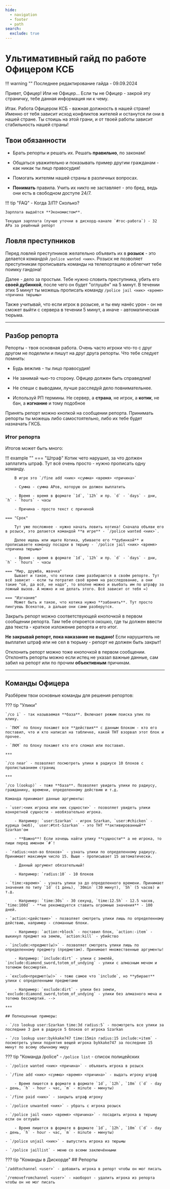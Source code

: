 ```yaml
---
hide:
  - navigation
  - footer
  - path
search:
  exclude: true
---
```


# Ультимативный гайд по работе Офицером КСБ

!!! warning ""
    Последнее редактирование гайда - 09.09.2024

Привет, Офицер! Или не Офицер... Если ты не Офицер - закрой эту страничку, тебе данная информация ни к чему.

Итак. Работа Офицером КСБ - важная должность в нашей стране! Именно от тебя зависит исход конфликтов жителей и останутся ли они в нашей стране. Ты стоишь на этой грани, и от твоей работы зависит стабильность нашей страны!

## Твои обязанности

- Брать репорты и решать их. Решать **правильно**, по законам!

- Общаться уважительно и показывать пример другим гражданам - как никак ты лицо правосудия!

- Помогать жителям нашей страны в различных вопросах.

- **Понимать** правила. Учить их никто не заставляет - это бред, ведь они есть в свободном доступе 24/7.

!!! tip "FAQ"
    - Когда З/П? Сколько?
    
    Зарплата выдаётся **Экономистом**.

    Текущая зарплата (лучше уточни в дискорд-канале `#гос-работа`) - 32 АРа за решённый репорт

## Ловля преступников

Перед ловлей преступников желательно объявить их в **розыск** - это делается командой `/police wanted <ник>`. Розыск не позволяет преступникам прописывать команды на телепортацию и облегчит тебе поимку гандона!

Далее - дело за простым. Тебе нужно словить преступника, убить его **своей дубинкой**, после чего он будет "оглушён" на 5 минут. В течении этих 5 минут ты можешь прописать команду `/police jail <ник> <время> <причина тюрьмы>`

Также учитывай, что если игрок в розыске, и ты ему нанёс урон - он не сможет выйти с сервера в течении 5 минут, а иначе - автоматическая тюрьма.

***

## Разбор репорта

Репорты - твоя основная работа. Очень часто игроки что-то с друг другом не поделили и пишут на друг друга репорты. Что тебе следует помнить:

- Будь вежлив - ты лицо правосудия!

- Не занимай чью-то сторону. Офицер должен быть справедлив!

- Не спеши с выводами, лучше расследуй дело повнимательнее.

- Используй РП термины. Не сервер, а **страна**, не игрок, а **котик**, не бан, а **изгнание** и тому подобное

Принять репорт можно кнопкой на сообщении репорта. Принимать репорты ты можешь либо самостоятельно, либо их тебе будет назначать ГКСБ.

### Итог репорта

Итогов может быть много:

!!! example ""
    === "Штраф"
        Котик чето нарушил, за что должен заплатить штраф. Тут всё очень просто - нужно прописать одну команду.

        В игре это `/fine add <ник> <сумма> <время> <причина>`

        - Сумма - сумма АРов, которую он должен выплатить

        - Время - время в формате `1d`, `12h` и пр. `d` - `days` - дни, `h` - `hours` - часы

        - Причина - просто текст с причиной

    === "Срок"

        Тут уже посложнее - нужно начать ловить котика! Сначала объяви его в розыск, это делается командой **в игре** - `/police wanted <ник>`.

        Далее ищешь или ищите Котика, убиваете его **дубинкой** и прописываете команду посадки в тюрьму - `/police jail <ник> <время> <причина тюрьмы>`

        - Время - время в формате `1d`, `12h` и пр. `d` - `days` - дни, `h` - `hours` - часы

    === "Мир, дружба, жвачка"
        Бывает и такое, что котики сами разбираются в своём репорте. Тут всё зависит - если ты потратил своё время на расследование, а они такие "ой, да всё, не надо", то вполне можно и въебать им по штрафу за ложный вызов. А можно и не делать этого. Всё зависит от тебя =)

    === "Изгнание"
        Может быть и такое, что котика нужно **забанить**. Тут просто пингуешь Всекотов, а дальше они сами разберутся.

Закрыть репорт можно соответствующей кнопочкой в первом сообщении репорта. Там тебе откроется окошко, где ты должен ввести два текста - краткое изложение репорта и его итог.

**Не закрывай репорт, пока наказание не выдано!** Если нарушитель не выплатил штраф или не сел в тюрьму - репорт не должен быть закрыт!


Отклонить репорт можно тоже кнопочкой в первом сообщении. Отклонять репорты можно если истец не указал важные данные, сам забил на репорт или по прочим **объективным** причинам.

***

## Команды Офицера

Разбёрем твои основные команды для решения репортов:

??? tip "Улики"

    `/co i` - так называемая **база**. Включает режим поиска улик по клику. 
    
    - `ПКМ` по блоку покажет все **действия** с данным блоком - кто его поставил, что и кто написал на табличке, какой ТНТ взорвал этот блок и прочее.

    - `ЛКМ` по блоку покажет кто его сломал или поставил.

    ***

    `/co near` - позволяет посмотреть улики в радиусе 10 блоков с пролистыванием страниц

    ***

    `/co l(ookup)` - тоже **база**. Позволяет увидеть улики по радиусу, гражданину, времени, определенному действию и т.д.

    Команда принимает данные аргументы:
        
    - `user:<ник игрока или ник сущности>` - позволяет увидеть улики конкретной сущности - необязательно игрока.
        
        - Например: `user:Szarkan` - игрок Szarkan, `user:#chicken` - курица (моб), `user:#tnt-Szarkan` - это ТНТ **активированный** Szarkan'ом

        - **Важно**! Если хочешь найти улику **сущности** а не игрока, то пиши перед именем `#`!

    - `radius:<кол-во блоков>` - узнать улики по определенному радиусу. Принимает максимум число 15. Выше - прописывает 15 автоматически.

        - Данный аргумент обязательный!

        - Например: `radius:10` - 10 блоков
    
    - `time:<время>` - узнать улики за до определенного времени. Принимает значения по типу `1d` (1 день), `30min` (30 минут), `5h` (5 часов) и т.д.

        - Например: `time:30s` - 30 секунд, `time:12.5h` - 12.5 часов, `time:100d` - **не рекомедуется ставить огромные значения** - 100 дней.

    - `action:<действие>` - позволяет смотреть улики лишь по определенному действию, например - сломанные блоки.

        - Например: `action:+block` - поставил блок, `action:-item` - выкинул предмет на землю, `action:kill` - убийство

    - `include:<предмет(ы)>` - позволяет смотреть улики лишь по определенному предмету (предметам). Принимает множественные аргументы!

        - Например: `include:dirt` - улики с землёй, `include:diamond_sword,totem_of_undying` - улики с алмазным мечом и тотемом бессмертия.

    - `exclude<предмет(ы)>` - тоже самое что `include`, но **убирает** улики с определенными предметами

        - Например: `exclude:dirt` - улики без земли, `exclude:diamond_sword,totem_of_undying` - улики без алмазного меча и тотема бессмертия. -->

    ***

    ## Полноценные примеры:
    
    - `/co lookup user:Szarkan time:3d radius:5` - посмотреть все улики за последние 3 дня в радиусе 5 блоков от игрока Szarkan

    - `/co lookup user:bykkake747 time:15min radius:15 include:+item` - посмотреть улики поднятия вещей игрока bykkake747 за последние 15 минут по всему обычному миру

??? tip "Команда /police"
    - `/police list` - список полицейских

    - `/police wanted <ник> <причина>` - объявить игрока в розыск

    - `/fine add <ник> <сумма> <время> <причина>` - выдать игроку штраф

        - Время пишется в формате в формате `1d`, `12h`, `10m` (`d` - day - день, `h` - hour - час, `m` - minute - минуты)

    - `/fine paid <ник>` - закрыть штраф игроку

    - `/police unwanted <ник>` - убрать с игрока розыск

    - `/police jail <ник> <время> <причина>` - посадить игрока в тюрьму если он оглушён

        - Время пишется в формате в формате `1d`, `12h`, `10m` (`d` - day - день, `h` - hour - час, `m` - minute - минуты)
    
    - `/police unjail <ник>` - выпустить игрока из тюрьмы

    - `/police jaillist` - меню со всеми заключёнными

??? tip "Команды в Дискорде"
    ## Репорты

    `/addtochannel <user>` - добавить игрока в репорт чтобы он мог писать

    `/removefromchannel <user>` - наоборот - удалить игрока из репорта чтобы он не мог писать

